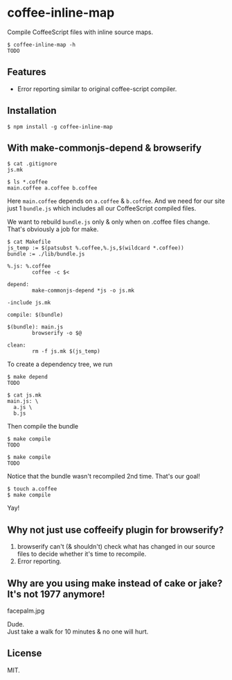 # coffee-inline-map

Compile CoffeeScript files with inline source maps.

    $ coffee-inline-map -h
    TODO

## Features

* Error reporting similar to original coffee-script compiler.

## Installation

    $ npm install -g coffee-inline-map

## With make-commonjs-depend & browserify

    $ cat .gitignore
    js.mk

    $ ls *.coffee
    main.coffee a.coffee b.coffee

Here `main.coffee` depends on `a.coffee` & `b.coffee`. And we need for
our site just 1 `bundle.js` which includes all our CoffeeScript compiled
files.

We want to rebuild `bundle.js` only & only when on .coffee files
change. That's obviously a job for make.

    $ cat Makefile
    js_temp := $(patsubst %.coffee,%.js,$(wildcard *.coffee))
    bundle := ./lib/bundle.js

    %.js: %.coffee
            coffee -c $<

    depend:
            make-commonjs-depend *js -o js.mk

    -include js.mk

    compile: $(bundle)

    $(bundle): main.js
            browserify -o $@

    clean:
            rm -f js.mk $(js_temp)


To create a dependency tree, we run

    $ make depend
    TODO

    $ cat js.mk
    main.js: \
      a.js \
      b.js

Then compile the bundle

    $ make compile
    TODO

    $ make compile
    TODO

Notice that the bundle wasn't recompiled 2nd time. That's our goal!

    $ touch a.coffee
    $ make compile

Yay!

## Why not just use coffeeify plugin for browserify?

1. browserify can't (& shouldn't) check what has changed in our source
   files to decide whether it's time to recompile.
2. Error reporting.

## Why are you using make instead of cake or jake? It's not 1977 anymore!

facepalm.jpg

Dude. <br/>
Just take a walk for 10 minutes & no one will hurt.

## License

MIT.

